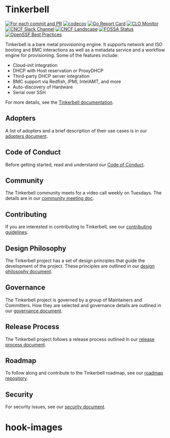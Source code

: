 # Tinkerbell

[![For each commit and PR](https://github.com/tinkerbell/tinkerbell/actions/workflows/ci.yaml/badge.svg)](https://github.com/tinkerbell/tinkerbell/actions/workflows/ci.yaml)
[![codecov](https://codecov.io/gh/tinkerbell/tinkerbell/branch/main/graph/badge.svg)](https://codecov.io/gh/tinkerbell/tinkerbell)
[![Go Report Card](https://goreportcard.com/badge/github.com/tinkerbell/tinkerbell)](https://goreportcard.com/report/github.com/tinkerbell/tinkerbell)
[![CLO Monitor](https://img.shields.io/endpoint?url=https://clomonitor.io/api/projects/cncf/tinkerbell/badge)](https://clomonitor.io/projects/cncf/tinkerbell)
[![CNCF Slack Channel](https://img.shields.io/badge/slack-%23tinkerbell-blue?logo=slack)](https://cloud-native.slack.com/archives/C01SRB41GMT)
[![CNCF Landscape](https://img.shields.io/badge/CNCF%20Landscape-5699C6?logo=cncf)](https://landscape.cncf.io/?item=provisioning--automation-configuration--tinkerbell)
[![FOSSA Status](https://app.fossa.com/api/projects/git%2Bgithub.com%2Ftinkerbell%2Ftinkerbell.svg?type=shield&issueType=license)](https://app.fossa.com/projects/git%2Bgithub.com%2Ftinkerbell%2Ftinkerbell?ref=badge_shield&issueType=license)
[![OpenSSF Best Practices](https://www.bestpractices.dev/projects/10553/badge)](https://www.bestpractices.dev/projects/10553)

Tinkerbell is a bare metal provisioning engine. It supports network and ISO booting and BMC interactions as well as a metadata service and a workflow engine for provisioning. Some of the features include:

- Cloud-init integration
- DHCP with Host reservation or ProxyDHCP
- Third-party DHCP server integration
- BMC support via Redfish, IPMI, IntelAMT, and more
- Auto-discovery of Hardware
- Serial over SSH

For more details, see the [Tinkerbell documentation](https://tinkerbell.org).

## Adopters

A list of adopters and a brief description of their use cases is in our [adopters document](docs/ADOPTERS.md).

## Code of Conduct

Before getting started, read and understand our [Code of Conduct](docs/CODE_OF_CONDUCT.md).

## Community

The Tinkerbell community meets for a video call weekly on Tuesdays. The details are in our [community meeting doc](https://docs.google.com/document/d/1Hmqrhj2rPjZ5W0DvRynFNY2cJq6jFCbNOc4p26U5Dgg/edit?usp=sharing).

## Contributing

If you are interested in contributing to Tinkerbell, see our [contributing guidelines](docs/CONTRIBUTING.md).

## Design Philosophy

The Tinkerbell project has a set of design principles that guide the development of the project. These principles are outlined in our [design philosophy document](docs/DESIGN_PHILOSOPHY.md).

## Governance

The Tinkerbell project is governed by a group of Maintainers and Committers. How they are selected and governance details are outlined in our [governance document](https://github.com/tinkerbell/org/blob/main/GOVERNANCE.md).

## Release Process

The Tinkerbell project follows a release process outlined in our [release process document](docs/RELEASING.md).

## Roadmap

To follow along and contribute to the Tinkerbell roadmap, see our [roadmap repository](https://github.com/tinkerbell/roadmap).

## Security

For security issues, see our [security document](docs/SECURITY.md).
# hook-images
